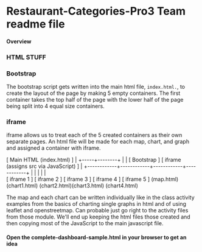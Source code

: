 # Restaurant-Categories-Pro3 Team readme file

#### Overview

### HTML STUFF ###

### Bootstrap

The bootstrap script gets written into the main html file, `index.html.`, to create the layout of the page by making 5 empty containers. The first container takes the top half of the page with the lower half of the page being split into 4 equal size containers.

### iframe

iframe allows us to treat each of the 5 created containers as their own separate pages. An html file will be made for each map, chart, and graph and assigned a container with iframe.


[ Main HTML (index.html) ]
        |
  +-----+--------+
  |              |
[ Bootstrap ]  [ iframe (assigns src via JavaScript) ]
                   |
     +------------+------------+------------+------------+
     |            |            |            |            |  
[ iframe 1 ] [ iframe 2 ] [ iframe 3 ] [ iframe 4 ] [ iframe 5 ]
(map.html) (chart1.html) (chart2.html)(chart3.html) (chart4.html) 



The map and each chart can be written individually like in the class activity examples from the basics of charting single graphs in html and of using leaflet and openstreetmap. Can probable just go right to the activity files from those module. We'll end up keeping the html files those created and then copying most of the JavaScript to the main javascript file.


#### Open the complete-dashboard-sample.html in your browser to get an idea